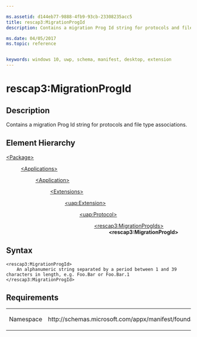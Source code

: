 ```yaml
---

ms.assetid: d144eb77-9888-4fb9-93cb-23308235acc5
title: rescap3:MigrationProgId
description: Contains a migration Prog Id string for protocols and file type associations.

ms.date: 04/05/2017
ms.topic: reference


keywords: windows 10, uwp, schema, manifest, desktop, extension 
---
```


# rescap3:MigrationProgId


## Description
Contains a migration Prog Id string for protocols and file type associations.


## Element Hierarchy
<dl>
<dt><a href="element-package.md">&lt;Package&gt;</a></dt>
<dd>
<dl>
<dt><a href="element-applications.md">&lt;Applications&gt;</a></dt>
<dd>
<dl>
<dt><a href="element-application.md">&lt;Application&gt;</a></dt>
<dd>
<dl>
<dt><a href="element-1-extensions.md">&lt;Extensions&gt;</a></dt>
<dd>
<dl>
<dt><a href="element-uap-extension.md">&lt;uap:Extension&gt;</a></dt>
<dd>
<dl>
<dt><a href="element-uap-protocol.md">&lt;uap:Protocol&gt;</a></dt>
<dd>
<dl>
<dt><a href="element-rescap3-migrationprogids.md">&lt;rescap3:MigrationProgIds&gt;</a></dt>
<dd><b>&lt;rescap3:MigrationProgId&gt;</b></dd>
</dl>
</dd>
</dl>
</dd>
</dl>
</dd>
</dl>
</dd>
</dl>
</dd>
</dl>
</dd>
</dl>



## Syntax
```syntax
<rescap3:MigrationProgId> 
    An alphanumeric string separated by a period between 1 and 39 characters in length, e.g. Foo.Bar or Foo.Bar.1
</rescap3:MigrationProgId>
```

## Requirements

<table>
<colgroup>
<col width="50%" />
<col width="50%" />
</colgroup>
<tbody>
<tr class="odd">
<td><p>Namespace</p></td>
<td><p>http://schemas.microsoft.com/appx/manifest/foundation/windows10/restrictedcapabilities/3</p></td>
</tr>
</tbody>
</table>